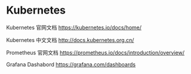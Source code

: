# Kubernetes
Kubernetes 官网文档       https://kubernetes.io/docs/home/ 

Kubernetes 中文文档       http://docs.kubernetes.org.cn/    

Prometheus 官网文档       https://prometheus.io/docs/introduction/overview/

Grafana  Dashabord       https://grafana.com/dashboards

